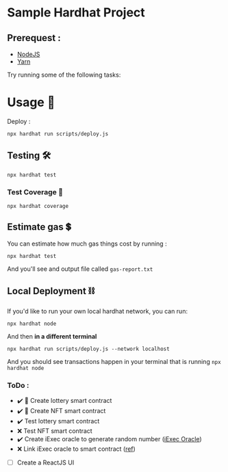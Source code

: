 # Sample Hardhat Project
## Prerequest :

- [NodeJS](https://nodejs.org/en/ "NodeJS")
- [Yarn](https://classic.yarnpkg.com/lang/en/docs/install/ "Yarn")


Try running some of the following tasks:
# Usage :toolbox:

Deploy :

```
npx hardhat run scripts/deploy.js
```

## Testing :hammer_and_wrench:

```
npx hardhat test
```

### Test Coverage :memo:

```
npx hardhat coverage
```

## Estimate gas :heavy_dollar_sign:

You can estimate how much gas things cost by running :

```
npx hardhat test
```

And you'll see and output file called `gas-report.txt`

## Local Deployment :chains:

If you'd like to run your own local hardhat network, you can run:

```
npx hardhat node
```

And then **in a different terminal**

```
npx hardhat run scripts/deploy.js --network localhost
```

And you should see transactions happen in your terminal that is running `npx hardhat node`

### ToDo :

- :heavy_check_mark: :bookmark_tabs: Create lottery smart contract
- :heavy_check_mark: :bookmark_tabs: Create NFT smart contract
- :heavy_check_mark: Test lottery smart contract
- :x: Test NFT smart contract
- :heavy_check_mark: Create iExec oracle to generate random number ([iExec Oracle](https://oracle-factory.iex.ec/gallery/63302bf4033f264f17214bb4))
- :x: Link iExec oracle to smart contract ([ref](https://github.com/iExecBlockchainComputing/flight-pronostics-contracts))
- [ ] Create a ReactJS UI
